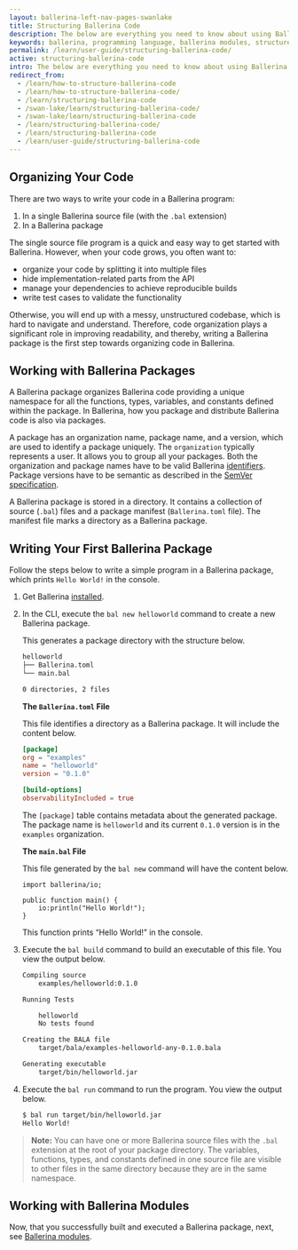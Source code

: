 ```yaml
---
layout: ballerina-left-nav-pages-swanlake
title: Structuring Ballerina Code
description: The below are everything you need to know about using Ballerina packages to structure your code. It also introduces the package-related commands in the `ballerina` command-line tool.
keywords: ballerina, programming language, ballerina modules, structure code
permalink: /learn/user-guide/structuring-ballerina-code/
active: structuring-ballerina-code
intro: The below are everything you need to know about using Ballerina packages to structure your code. It also introduces the package-related commands in the `ballerina` command-line tool.
redirect_from:
  - /learn/how-to-structure-ballerina-code
  - /learn/how-to-structure-ballerina-code/
  - /learn/structuring-ballerina-code
  - /swan-lake/learn/structuring-ballerina-code/
  - /swan-lake/learn/structuring-ballerina-code
  - /learn/structuring-ballerina-code/
  - /learn/structuring-ballerina-code
  - /learn/user-guide/structuring-ballerina-code
---
```


## Organizing Your Code

There are two ways to write your code in a Ballerina program: 

1. In a single Ballerina source file (with the `.bal` extension)
2. In a Ballerina package

The single source file program is a quick and easy way to get started with Ballerina. However, when your code grows, you often want to:
- organize your code by splitting it into multiple files 
- hide implementation-related parts from the API
- manage your dependencies to achieve reproducible builds
- write test cases to validate the functionality

Otherwise, you will end up with a messy, unstructured codebase, which is hard to navigate and understand. Therefore, code organization plays a significant role in improving readability, and thereby, writing a Ballerina package is the first step towards organizing code in Ballerina.

## Working with Ballerina Packages

A Ballerina package organizes Ballerina code providing a unique namespace for all the functions, types, variables, and constants defined within the package. In Ballerina, how you package and distribute Ballerina code is also via packages. 

A package has an organization name, package name, and a version, which are used to identify a package uniquely. The `organization` typically represents a user. It allows you to group all your packages. Both the organization and package names have to be valid Ballerina [identifiers](/spec/lang/master/#identifier). Package versions have to be semantic as described in the [SemVer specification](https://semver.org/).  

A Ballerina package is stored in a directory. It contains a collection of source (`.bal`) files and a package manifest (`Ballerina.toml` file). The manifest file marks a directory as a Ballerina package.

## Writing Your First Ballerina Package

Follow the steps below to write a simple program in a Ballerina package, which prints `Hello World!` in the console. 

1. Get Ballerina [installed](/learn/installing-ballerina).

2. In the CLI, execute the `bal new helloworld` command to create a new Ballerina package.

    This generates a package directory with the structure below. 

    ```bash
    helloworld
    ├── Ballerina.toml
    └── main.bal
    
    0 directories, 2 files
    ```

    **The `Ballerina.toml` File**

    This file identifies a directory as a Ballerina package. It will include the content below.

    ```toml
    [package]
    org = "examples"
    name = "helloworld"
    version = "0.1.0"

    [build-options]
    observabilityIncluded = true
    ```

    The `[package]` table contains metadata about the generated package. The package name is `helloworld` and its current `0.1.0` version is in the `examples` organization. 

    **The `main.bal` File**

    This file generated by the `bal new` command will have the content below.

    ```ballerina
    import ballerina/io;

    public function main() {
        io:println("Hello World!");
    }
    ```

    This function prints “Hello World!” in the console. 

3. Execute the `bal build` command to build an executable of this file. You view the output below.

    ```bash
    Compiling source
        examples/helloworld:0.1.0
    
    Running Tests
    
        helloworld
        No tests found
    
    Creating the BALA file
        target/bala/examples-helloworld-any-0.1.0.bala
    
    Generating executable
        target/bin/helloworld.jar
    ```

4. Execute the `bal run` command to run the program. You view the output below.

    ```bash
   $ bal run target/bin/helloworld.jar
    Hello World!
    ```

>**Note:** You can have one or more Ballerina source files with the `.bal` extension at the root of your package directory. The variables, functions, types, and constants defined in one source file are visible to other files in the same directory because they are in the same namespace. 

## Working with Ballerina Modules

Now, that you successfully built and executed a Ballerina package, next, see [Ballerina modules](/learn/structuring-ballerina-code/working-with-ballerina-modules).  

<style> #tree-expand-all, #tree-collapse-all, .cTocElements {display:none;} .cGitButtonContainer {padding-left: 40px;} </style>




